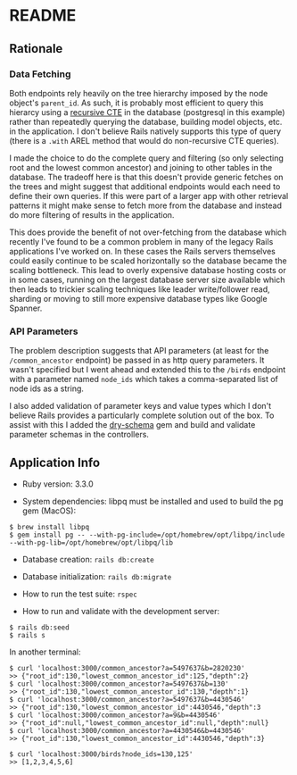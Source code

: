# README

## Rationale

### Data Fetching

Both endpoints rely heavily on the tree hierarchy imposed by the node object's `parent_id`.
As such, it is probably most efficient to query this hierarcy using a [recursive CTE](https://www.postgresql.org/docs/current/queries-with.html#QUERIES-WITH-RECURSIVE) in the database (postgresql in this example) rather than repeatedly querying the database, building model objects, etc. in the application.
I don't believe Rails natively supports this type of query (there is a `.with` AREL method that would do non-recursive CTE queries).

I made the choice to do the complete query and filtering (so only selecting root and the lowest common ancestor) and joining to other tables in the database.
The tradeoff here is that this doesn't provide generic fetches on the trees and might suggest that additional endpoints would each need to define their own queries.
If this were part of a larger app with other retrieval patterns it might make sense to fetch more from the database and instead do more filtering of results in the application.

This does provide the benefit of not over-fetching from the database which recently I've found to be a common problem in many of the legacy Rails applications I've worked on.
In these cases the Rails servers themselves could easily continue to be scaled horizontally so the database became the scaling bottleneck.
This lead to overly expensive database hosting costs or in some cases, running on the largest database server size available which then leads to trickier scaling techniques like leader write/follower read, sharding or moving to still more expensive database types like Google Spanner.

### API Parameters

The problem description suggests that API parameters (at least for the `/common_ancestor` endpoint) be passed in as http query parameters.
It wasn't specified but I went ahead and extended this to the `/birds` endpoint with a parameter named `node_ids` which takes a comma-separated list of node ids as a string.

I also added validation of parameter keys and value types which I don't believe Rails provides a particularly complete solution out of the box.
To assist with this I added the [dry-schema](https://dry-rb.org/gems/dry-schema/1.13/) gem and build and validate parameter schemas in the controllers.

## Application Info

* Ruby version: 3.3.0

* System dependencies: libpq must be installed and used to build the pg gem (MacOS):
```
$ brew install libpq
$ gem install pg -- --with-pg-include=/opt/homebrew/opt/libpq/include --with-pg-lib=/opt/homebrew/opt/libpq/lib
```

* Database creation: `rails db:create`

* Database initialization: `rails db:migrate`

* How to run the test suite: `rspec`

* How to run and validate with the development server:
```
$ rails db:seed
$ rails s
```
In another terminal:
```
$ curl 'localhost:3000/common_ancestor?a=5497637&b=2820230'
>> {"root_id":130,"lowest_common_ancestor_id":125,"depth":2}
$ curl 'localhost:3000/common_ancestor?a=5497637&b=130'
>> {"root_id":130,"lowest_common_ancestor_id":130,"depth":1}
$ curl 'localhost:3000/common_ancestor?a=5497637&b=4430546'
>> {"root_id":130,"lowest_common_ancestor_id":4430546,"depth":3
$ curl 'localhost:3000/common_ancestor?a=9&b=4430546'
>> {"root_id":null,"lowest_common_ancestor_id":null,"depth":null}
$ curl 'localhost:3000/common_ancestor?a=4430546&b=4430546'
>> {"root_id":130,"lowest_common_ancestor_id":4430546,"depth":3}

$ curl 'localhost:3000/birds?node_ids=130,125'
>> [1,2,3,4,5,6]
```
